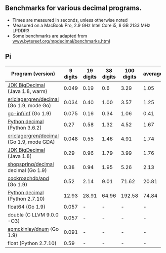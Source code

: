 ## Benchmarks for various decimal programs.

- Times are measured in seconds, unless otherwise noted
- Measured on a MacBook Pro, 2.9 GHz Intel Core i5, 8 GB 2133 MHz LPDDR3
- Some benchmarks are adapted from www.bytereef.org/mpdecimal/benchmarks.html

## Pi

|    Program (version)                      | 9 digits |  19 digits  | 38 digits | 100 digits | average |
|-------------------------------------------|----------|-------------|-----------|------------|---------|
| [JDK BigDecimal][4] (Java 1.8, warm)           | 0.049    | 0.19        | 0.6       | 3.29       | 1.05    |
| [ericlagergren/decimal][1] (Go 1.9, mode Go)   | 0.034    | 0.40        | 1.00      | 3.57       | 1.25    |
| [go-inf/inf][8] (Go 1.9)                       | 0.075    | 0.16        | 0.34      | 1.06       | 0.41    |
| [Python decimal][5] (Python 3.6.2)             | 0.27     | 0.58        | 1.32      | 4.52       | 1.67    |
| [ericlagergren/decimal][1] (Go 1.9, mode GDA)  | 0.048    | 0.55        | 1.46      | 4.91       | 1.74    |
| [JDK BigDecimal][4] (Java 1.8)                 | 0.29     | 0.96        | 1.79      | 3.99       | 1.76    |
| [shopspring/decimal][7] decimal (Go 1.9)       | 0.38     | 0.94        | 1.95      | 5.26       | 2.13    |
| [cockroachdb/apd][2] (Go 1.9)                  | 0.52     | 2.14        | 9.01      | 71.62      | 20.81   |
| [Python decimal][6] (Python 2.7.10)            | 12.93    | 28.91       | 64.96     | 192.58     | 74.84   |
| float64 (Go 1.9)                               | 0.057    | -           | -         | -          | -       |
| double (C LLVM 9.0.0 -O3)                      | 0.057    | -           | -         | -          | -       |
| [apmckinlay/dnum][3] (Go 1.9)                  | 0.091    | -           | -         | -          | -       |
| float (Python 2.7.10)                          | 0.59     | -           | -         | -          | -       |

[1]: https://github.com/ericlagergren/decimal
[2]: https://github.com/cockroachdb/apd
[3]: https://github.com/apmckinlay/gsuneido/util/dnum
[4]: https://docs.oracle.com/javase/8/docs/api/java/math/BigDecimal.html
[5]: https://docs.python.org/3.6/library/decimal.html
[6]: https://docs.python.org/2/library/decimal.html
[7]: https://github.com/shopspring/decimal
[8]: https://github.com/go-inf/inf
